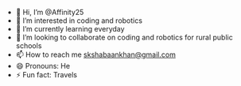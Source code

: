 - 👋 Hi, I’m @Affinity25
- 👀 I’m interested in coding and robotics
- 🌱 I’m currently learning everyday
- 💞️ I’m looking to collaborate on coding and robotics for rural public schools
- 📫 How to reach me skshabaankhan@gmail.com
- 😄 Pronouns: He
- ⚡ Fun fact: Travels

<!---
Affinity25/Affinity25 is a ✨ special ✨ repository because its `README.md` (this file) appears on your GitHub profile.
You can click the Preview link to take a look at your changes.
--->

